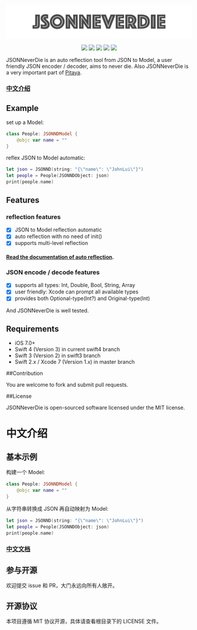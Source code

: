 <p align="center">
    <a href="https://github.com/johnlui/JSONNeverDie"><img src="https://raw.githubusercontent.com/johnlui/JSONNeverDie/swift3/assets/logo.jpg"></a>
</p>

<p align="center">
    <a href="https://github.com/johnlui/JSONNeverDie"><img src="https://img.shields.io/badge/platform-ios-lightgrey.svg"></a>
    <a href="https://github.com/johnlui/JSONNeverDie"><img src="https://img.shields.io/github/license/johnlui/JSONNeverDie.svg?style=flat"></a>
    <a href="https://github.com/johnlui/JSONNeverDie"><img src="https://img.shields.io/badge/language-Swift%203-orange.svg"></a>
    <a href="https://github.com/Carthage/Carthage"><img src="https://img.shields.io/badge/Carthage-compatible-4BC51D.svg?style=flat"></a>
    <a href="https://travis-ci.org/johnlui/JSONNeverDie"><img src="https://img.shields.io/travis/johnlui/JSONNeverDie.svg"></a>
</p>

JSONNeverDie is an auto reflection tool from JSON to Model, a user friendly JSON encoder / decoder, aims to never die. Also JSONNeverDie is a very important part of [Pitaya](https://github.com/johnlui/Pitaya).

### [中文介绍](#中文介绍)

## Example
set up a Model:

```swift
class People: JSONNDModel {
    @objc var name = ""
}
```
reflex JSON to Model automatic:

```swift
let json = JSONND(string: "{\"name\": \"JohnLui\"}")
let people = People(JSONNDObject: json)
print(people.name)
```

## Features

### reflection features
- [x] JSON to Model reflection automatic
- [x] auto reflection with no need of init()
- [x] supports multi-level reflection

#### [Read the documentation of auto reflection](https://github.com/johnlui/JSONNeverDie/wiki).

### JSON encode / decode features
- [x] supports all types: Int, Double, Bool, String, Array
- [x] user friendly: Xcode can prompt all available types
- [x] provides both Optional-type(Int?) and Original-type(Int)

And JSONNeverDie is well tested.


## Requirements

* iOS 7.0+
* Swift 4 (Version 3) in current swift4 branch
* Swift 3 (Version 2) in swift3 branch
* Swift 2.x / Xcode 7 (Version 1.x) in master branch


##Contribution

You are welcome to fork and submit pull requests.

##License

JSONNeverDie is open-sourced software licensed under the MIT license.

# 中文介绍

## 基本示例
构建一个 Model:

```swift
class People: JSONNDModel {
    @objc var name = ""
}
```
从字符串转换成 JSON 再自动映射为 Model:

```swift
let json = JSONND(string: "{\"name\": \"JohnLui\"}")
let people = People(JSONNDObject: json)
print(people.name)
```

### [中文文档](https://github.com/johnlui/JSONNeverDie/wiki/%E4%B8%AD%E6%96%87%E6%96%87%E6%A1%A3)

## 参与开源

欢迎提交 issue 和 PR，大门永远向所有人敞开。

## 开源协议

本项目遵循 MIT 协议开源，具体请查看根目录下的 LICENSE 文件。

